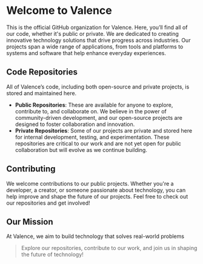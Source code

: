 # Welcome to Valence

This is the official GitHub organization for Valence. Here, you’ll find all of our code, whether it's public or private. We are dedicated to creating innovative technology solutions that drive progress across industries. Our projects span a wide range of applications, from tools and platforms to systems and software that help enhance everyday experiences.

## Code Repositories

All of Valence’s code, including both open-source and private projects, is stored and maintained here. 

- **Public Repositories**: These are available for anyone to explore, contribute to, and collaborate on. We believe in the power of community-driven development, and our open-source projects are designed to foster collaboration and innovation.  
- **Private Repositories**: Some of our projects are private and stored here for internal development, testing, and experimentation. These repositories are critical to our work and are not yet open for public collaboration but will evolve as we continue building.

## Contributing

We welcome contributions to our public projects. Whether you're a developer, a creator, or someone passionate about technology, you can help improve and shape the future of our projects. Feel free to check out our repositories and get involved!

## Our Mission

At Valence, we aim to build technology that solves real-world problems


> Explore our repositories, contribute to our work, and join us in shaping the future of technology!

